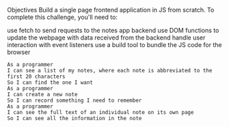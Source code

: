 Objectives
Build a single page frontend application in JS from scratch.
To complete this challenge, you'll need to:

use fetch to send requests to the notes app backend
use DOM functions to update the webpage with data received from the backend
handle user interaction with event listeners
use a build tool to bundle the JS code for the browser
```
As a programmer
I can see a list of my notes, where each note is abbreviated to the first 20 characters
So I can find the one I want
As a programmer
I can create a new note
So I can record something I need to remember
As a programmer
I can see the full text of an individual note on its own page
So I can see all the information in the note
```